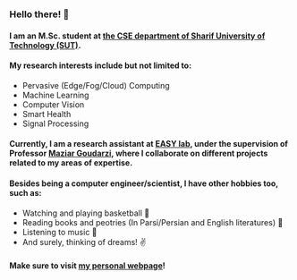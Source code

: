 <!--
**nrasadi/nrasadi** is a ✨ _special_ ✨ repository because its `README.md` (this file) appears on your GitHub profile.
-->
### Hello there! 👋

#### I am an M.Sc. student at [the CSE department of Sharif University of Technology (SUT)](http://ce.sharif.edu/).

#### My research interests include but not limited to:

  *  Pervasive (Edge/Fog/Cloud) Computing
  *  Machine Learning
  *  Computer Vision
  *  Smart Health
  *  Signal Processing

#### Currently, I am a research assistant at [EASY lab](http://easy.ce.sharif.ir/), under the supervision of Professor [Maziar Goudarzi](http://sharif.edu/~goudarzi/), where I collaborate on different projects related to my areas of expertise.


#### Besides being a computer engineer/scientist, I have other hobbies too, such as:
  
  * Watching and playing basketball :basketball:
  * Reading books and peotries (In Parsi/Persian and English literatures) :book:
  * Listening to music :musical_note:
  * And surely, thinking of dreams! :v:
 
 
 #### Make sure to visit [my personal webpage](https://nrasadi.github.io)!
